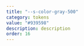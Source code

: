 ```yaml
---
title: "--s-color-gray-500"
category: tokens
value: "#939598"
description: description
order: 16
---
```

